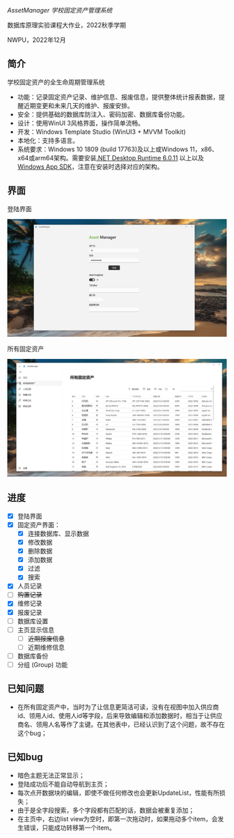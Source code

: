 ﻿﻿﻿﻿﻿﻿﻿﻿﻿﻿﻿﻿*AssetManager 学校固定资产管理系统*

数据库原理实验课程大作业，2022秋季学期

NWPU，2022年12月

## 简介

学校固定资产的全生命周期管理系统

* 功能：记录固定资产记录、维护信息、报废信息，提供整体统计报表数据，提醒近期变更和未来几天的维护、报废安排。
* 安全：提供基础的数据库防注入、密码加密、数据库备份功能。
* 设计：使用WinUI 3风格界面，操作简单流畅。
* 开发：Windows Template Studio (WinUI3 + MVVM Toolkit)
* 本地化：支持多语言。
* 系统要求：Windows 10 1809 (build 17763)及以上或Windows 11，x86、x64或arm64架构。需要安装[.NET Desktop Runtime 6.0.11](https://dotnet.microsoft.com/en-us/download/dotnet/6.0) 以上以及[Windows App SDK](https://learn.microsoft.com/en-us/windows/apps/windows-app-sdk/downloads)，注意在安装时选择对应的架构。

## 界面

登陆界面

![登陆界面](/img/login_page.png)

所有固定资产

![asset table page](/img/asset_table_page.png)

## 进度

- [x] 登陆界面
- [x] 固定资产界面：
  - [x] 连接数据库、显示数据
  - [x] 修改数据
  - [x] 删除数据
  - [x] 添加数据
  - [x] 过滤
  - [x] 搜索
- [x] 人员记录
- [ ] ~~购置记录~~
- [x] 维修记录
- [x] 报废记录
- [ ] 数据库设置
- [ ] 主页显示信息
  - [ ] ~~近期报废信息~~
  - [ ] 近期维修信息
- [ ] 数据库备份
- [ ] 分组 (Group) 功能

## 已知问题

* 在所有固定资产中，当时为了让信息更简洁可读，没有在视图中加入供应商id、领用人id、使用人id等字段，后来导致编辑和添加数据时，相当于让供应商名、领用人名等作了主键。在其他表中，已经认识到了这个问题，故不存在这个bug；

## 已知bug

* 暗色主题无法正常显示；
* 登陆成功后不能自动导航到主页；
* 每次点开数据块的编辑，即使不做任何修改也会更新UpdateList，性能有所损失；
* 由于是全字段搜索，多个字段都有匹配的话，数据会被重复添加；
* 在主页中，右边list view为空时，即第一次拖动时，如果拖动多个item，会发生错误，只能成功转移第一个item。
